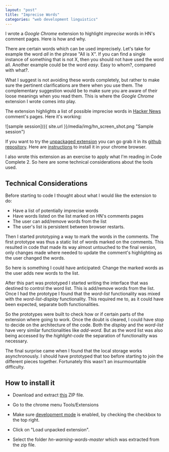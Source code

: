 ```yaml
---
layout: "post"
title: "Imprecise Words"
categories: "web development linguistics"
---
```


I wrote a *Google Chrome* extension to highlight *imprecise* words in HN's
comment pages. Here is how and why.

There are certain words which can be used imprecisely. Let's take for example
the word *all* in the phrase "All is X". If you can find a single instance of
something that is not X, then you should not have used the word all. Another example
could be the word *easy*. Easy to whom?, compared with what?.

What I suggest is not avoiding these words completely, but rather to make sure
the pertinent clarifications are there when you use them. The complementary
suggestion would be to make sure you are aware of their loose meanings when you
read them. This is where the *Google Chrome* extension I wrote comes into play.

The extension highlights a list of possible imprecise words in
[Hacker News](https://news.ycombinator.com/news) comment's pages. Here it's
working:

![sample session]({{ site.url }}/media/img/hn_screen_shot.png "Sample session")

If you want to try the [unpackaged
extension](https://developer.chrome.com/extensions/getstarted) you can go grab
it in its [github repository](https://github.com/argent0/hn-warning-words). Here
are [instructions](#instructions) to install it in your chrome browser.

I also wrote this extension as an exercise to apply what I'm reading in Code
Complete 2. So here are some technical considerations about the tools used.

## Technical Considerations

Before starting to code I thought about what I would like the extension to do:

* Have a list of potentially imprecise words
* Have words listed on the list marked on HN's comments pages
* The user can add/remove words from the list
* The user's list is persistent between browser restarts.

Then I started prototyping a way to mark the words in the comments. The first
prototype was thus a static list of words marked on the comments. This resulted
in code that made its way almost untouched to the final version, only changes
made where needed to update the comment's highlighting as the user changed the
words.

So here is something I could have anticipated: Change the marked words as the
user adds new words to the list.

After this part was prototyped I started writing the interface that was destined
to control the word list. This is add/remove words from the list. Once I had the
prototype I found that the *word-list* functionality was mixed with the
*word-list-display* functionality. This required me to, as it could have been
expected, separate both functionalities.

So the prototypes were built to check how or if certain parts of the extension
where going to work. Once the doubt is cleared, I could have stop to decide on
the architecture of the code. Both the *display* and the *word-list* have very
similar functionalities like *add-word*. But as the word list was also being
accessed by the *highlight-code* the separation of functionality was necessary.

The final surprise came when I found that the local storage works
asynchronously. I should have prototyped that too before starting to join the
different pieces together. Fortunately this wasn't an insurmountable difficulty.

## <a name="instructions"></a>How to install it

* Download and extract
[this](https://github.com/argent0/hn-warning-words/archive/master.zip) ZIP file.

* Go to the chrome menu Tools/Extensions

* Make sure [development mode](https://developer.chrome.com/extensions/faq#faq-dev-01)
  is enabled, by checking the checkbox to the top right.

* Click on "Load unpacked extension". 

* Select the folder *hn-warning-words-master* which was extracted from the zip file.

<!--

A word about imprecise words. Ambiguous. Words that have different meanigs to
different people. Can be applied a broad array of situations. Are too general.

I highlight this words when I write in my log so I thougt that shall mark them
as well on the comments on HN.

I went for a chrome extension because I thought it would be easy to install.

Again I has problems separating the view from the model. Those two things have
very similar functionality. But the model could have many views. And the
separated code looks nice.

The asynchronous local storage took me by surprise. I should have researched the
storage before starting to write the code. Nevertheless I could use asynchronous
calls with no major modifications to the original code.

I did thought a little about what I wanted for the extension before starting to
code. I wanted the user to be able to edit the word list, the word list saved to
local storage, a default word list.

A screen shot could have helped explain better the functionality.

I didn't want to spend 5 USD to upload the extension to the extension store. At
least not before getting feedback.

-->
